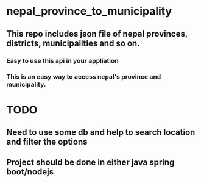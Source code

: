 # nepal_province_to_municipality
## This repo includes json file of nepal provinces, districts, municipalities and so on. 
### Easy to use this api in your appliation
### This is an easy way to access nepal's province and municipality.
# TODO
## Need to use some db and help to search location and filter the options
## Project should be done in either java spring boot/nodejs
